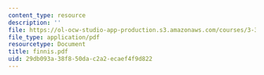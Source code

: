 ```yaml
---
content_type: resource
description: ''
file: https://ol-ocw-studio-app-production.s3.amazonaws.com/courses/3-320-atomistic-computer-modeling-of-materials-sma-5107-spring-2005/29db093a38f850dac2a2ecaef4f9d822_finnis.pdf
file_type: application/pdf
resourcetype: Document
title: finnis.pdf
uid: 29db093a-38f8-50da-c2a2-ecaef4f9d822
---
```

